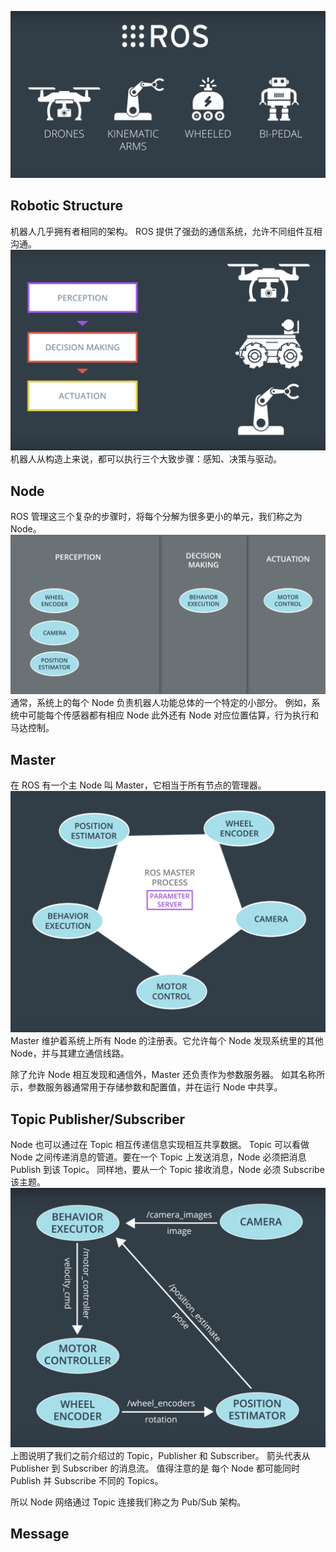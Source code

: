 ![ROS_cover](./img/ROS_cover.png)
## Robotic Structure
机器人几乎拥有者相同的架构。
ROS 提供了强劲的通信系统，允许不同组件互相沟通。
![robotic_structure](./img/robotic_structure.png)
机器人从构造上来说，都可以执行三个大致步骤：感知、决策与驱动。
## Node
ROS 管理这三个复杂的步骤时，将每个分解为很多更小的单元，我们称之为 Node。
![node](./img/node.png)
通常，系统上的每个 Node 负责机器人功能总体的一个特定的小部分。
例如，系统中可能每个传感器都有相应 Node
此外还有 Node 对应位置估算，行为执行和马达控制。
## Master
在 ROS 有一个主 Node 叫 Master，它相当于所有节点的管理器。
![master](./img/master.png)
Master 维护着系统上所有 Node 的注册表。它允许每个 Node 发现系统里的其他 Node，并与其建立通信线路。

除了允许 Node 相互发现和通信外，Master 还负责作为参数服务器。
如其名称所示，参数服务器通常用于存储参数和配置值，并在运行 Node 中共享。
## Topic Publisher/Subscriber
Node 也可以通过在 Topic 相互传递信息实现相互共享数据。
Topic 可以看做 Node 之间传递消息的管道。要在一个 Topic 上发送消息，Node 必须把消息 Publish 到该 Topic。
同样地，要从一个 Topic 接收消息，Node 必须 Subscribe 该主题。
![topic](./img/topic.png)
上图说明了我们之前介绍过的 Topic，Publisher 和 Subscriber。
箭头代表从 Publisher 到 Subscriber 的消息流。
值得注意的是 每个 Node 都可能同时 Publish 并 Subscribe 不同的 Topics。

所以 Node 网络通过 Topic 连接我们称之为 Pub/Sub 架构。
## Message
